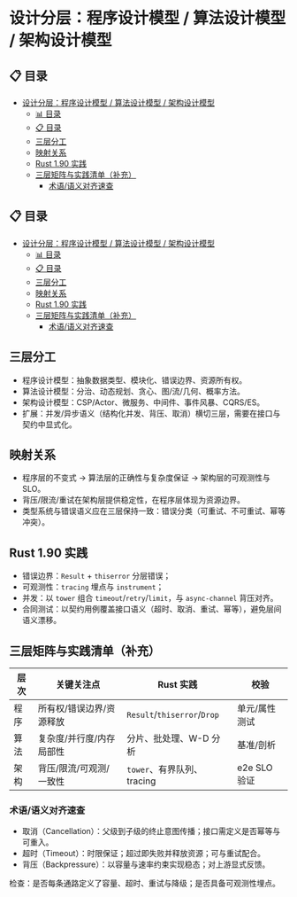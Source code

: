 ﻿# 设计分层：程序设计模型 / 算法设计模型 / 架构设计模型

## 📋 目录
- [设计分层：程序设计模型 / 算法设计模型 / 架构设计模型](#设计分层程序设计模型--算法设计模型--架构设计模型)
  - [📊 目录](#-目录)
  - [📋 目录](#-目录-1)
  - [三层分工](#三层分工)
  - [映射关系](#映射关系)
  - [Rust 1.90 实践](#rust-190-实践)
  - [三层矩阵与实践清单（补充）](#三层矩阵与实践清单补充)
    - [术语/语义对齐速查](#术语语义对齐速查)

## 📋 目录

- [设计分层：程序设计模型 / 算法设计模型 / 架构设计模型](#设计分层程序设计模型--算法设计模型--架构设计模型)
  - [📊 目录](#-目录)
  - [📋 目录](#-目录-1)
  - [三层分工](#三层分工)
  - [映射关系](#映射关系)
  - [Rust 1.90 实践](#rust-190-实践)
  - [三层矩阵与实践清单（补充）](#三层矩阵与实践清单补充)
    - [术语/语义对齐速查](#术语语义对齐速查)

## 三层分工

- 程序设计模型：抽象数据类型、模块化、错误边界、资源所有权。
- 算法设计模型：分治、动态规划、贪心、图/流/几何、概率方法。
- 架构设计模型：CSP/Actor、微服务、中间件、事件风暴、CQRS/ES。
- 扩展：并发/异步语义（结构化并发、背压、取消）横切三层，需要在接口与契约中显式化。

## 映射关系

- 程序层的不变式 → 算法层的正确性与复杂度保证 → 架构层的可观测性与SLO。
- 背压/限流/重试在架构层提供稳定性，在程序层体现为资源边界。
- 类型系统与错误语义应在三层保持一致：错误分类（可重试、不可重试、幂等冲突）。

## Rust 1.90 实践

- 错误边界：`Result` + `thiserror` 分层错误；
- 可观测性：`tracing` 埋点与 `instrument`；
- 并发：以 `tower` 组合 `timeout`/`retry`/`limit`，与 `async-channel` 背压对齐。
- 合同测试：以契约用例覆盖接口语义（超时、取消、重试、幂等），避免层间语义漂移。

## 三层矩阵与实践清单（补充）

| 层次 | 关键关注点 | Rust 实践 | 校验 |
|------|------------|-----------|------|
| 程序 | 所有权/错误边界/资源释放 | `Result`/`thiserror`/`Drop` | 单元/属性测试 |
| 算法 | 复杂度/并行度/内存局部性 | 分片、批处理、W-D 分析 | 基准/剖析 |
| 架构 | 背压/限流/可观测/一致性 | `tower`、有界队列、tracing | e2e SLO 验证 |

### 术语/语义对齐速查

- 取消（Cancellation）：父级到子级的终止意图传播；接口需定义是否幂等与可重入。
- 超时（Timeout）：时限保证；超过即失败并释放资源；可与重试配合。
- 背压（Backpressure）：以容量与速率约束实现稳态；对上游显式反馈。

检查：是否每条通路定义了容量、超时、重试与降级；是否具备可观测性埋点。
